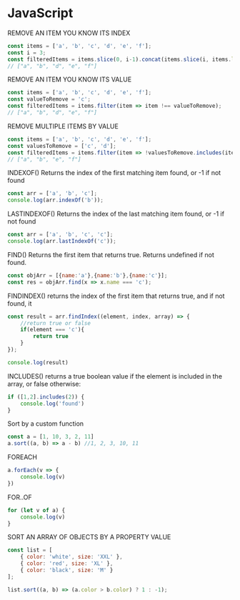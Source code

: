 # JavaScript

REMOVE AN ITEM YOU KNOW ITS INDEX
```javascript
const items = ['a', 'b', 'c', 'd', 'e', 'f'];
const i = 3; 
const filteredItems = items.slice(0, i-1).concat(items.slice(i, items.length));
// ["a", "b", "d", "e", "f"]

```

REMOVE AN ITEM YOU KNOW ITS VALUE

```javascript
const items = ['a', 'b', 'c', 'd', 'e', 'f'];
const valueToRemove = 'c';
const filteredItems = items.filter(item => item !== valueToRemove);
// ["a", "b", "d", "e", "f"]
```

REMOVE MULTIPLE ITEMS BY VALUE
```javascript
const items = ['a', 'b', 'c', 'd', 'e', 'f'];
const valuesToRemove = ['c', 'd'];
const filteredItems = items.filter(item => !valuesToRemove.includes(item));
// ["a", "b", "e", "f"]
```

INDEXOF() Returns the index of the first matching item found, or -1 if not found
```javascript
const arr = ['a', 'b', 'c'];
console.log(arr.indexOf('b'));
```

LASTINDEXOF()  Returns the index of the last matching item found, or -1 if not found
```javascript
const arr = ['a', 'b', 'c', 'c'];
console.log(arr.lastIndexOf('c'));
```

FIND()  Returns the first item that returns true. Returns undefined if not found.
```javascript
const objArr = [{name:'a'},{name:'b'},{name:'c'}];
const res = objArr.find(x => x.name === 'c'); 
```

FINDINDEX()  returns the index of the first item that returns true, and if not found, it

```javascript
const result = arr.findIndex((element, index, array) => {
    //return true or false
    if(element === 'c'){
        return true
    }
});

console.log(result)
```

INCLUDES() returns a true boolean value if the element is included in the array, or false otherwise:
```javascript
if ([1,2].includes(2)) {
    console.log('found')
}
```

Sort by a custom function
```javascript
const a = [1, 10, 3, 2, 11]
a.sort((a, b) => a - b) //1, 2, 3, 10, 11
```

FOREACH
```javascript
a.forEach(v => {
    console.log(v)
})
```

FOR..OF
```javascript
for (let v of a) {
    console.log(v)
}
```

SORT AN ARRAY OF OBJECTS BY A PROPERTY VALUE
```javascript
const list = [
    { color: 'white', size: 'XXL' },
    { color: 'red', size: 'XL' },
    { color: 'black', size: 'M' }
];

list.sort((a, b) => (a.color > b.color) ? 1 : -1);
```